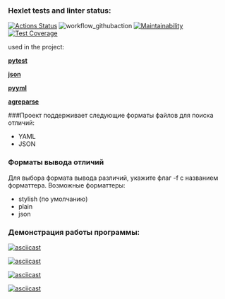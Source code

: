 ### Hexlet tests and linter status:
[![Actions Status](https://github.com/EugeneAnisimov97/python-project-50/actions/workflows/hexlet-check.yml/badge.svg)](https://github.com/EugeneAnisimov97/python-project-50/actions)
![workflow_githubaction](https://github.com/EugeneAnisimov97/python-project-50/actions/workflows/pyci.yml/badge.svg)
[![Maintainability](https://api.codeclimate.com/v1/badges/d93bf3deddd1242b6582/maintainability)](https://codeclimate.com/github/EugeneAnisimov97/python-project-50/maintainability)
[![Test Coverage](https://api.codeclimate.com/v1/badges/d93bf3deddd1242b6582/test_coverage)](https://codeclimate.com/github/EugeneAnisimov97/python-project-50/test_coverage)

used in the project:

[**pytest**](https://docs.pytest.org/en/8.2.x/)

[**json**](https://docs.python.org/3/library/json.html)

[**pyyml**](https://pypi.org/project/PyYAML/)

[**agreparse**](https://docs.python.org/3/library/argparse.html)

###Проект поддерживает следующие форматы файлов для поиска отличий:

- YAML
- JSON

### Форматы вывода отличий
Для выбора формата вывода различий, укажите флаг -f с названием форматтера. Возможные форматтеры:

- stylish (по умолчанию)
- plain
- json

### Демонстрация работы программы:
[![asciicast](https://asciinema.org/a/ugsYDZs6O60dxiHunkqSvow8s.svg)](https://asciinema.org/a/ugsYDZs6O60dxiHunkqSvow8s)

[![asciicast](https://asciinema.org/a/45yB9Ewj4k0DCbvwqZ34lNphi.svg)](https://asciinema.org/a/45yB9Ewj4k0DCbvwqZ34lNphi)

[![asciicast](https://asciinema.org/a/iQXwpPbm17fQW85jfbM7ascMQ.svg)](https://asciinema.org/a/iQXwpPbm17fQW85jfbM7ascMQ)

[![asciicast](https://asciinema.org/a/EF3Trp0sK2C70R5p8xP8p9wJ2.svg)](https://asciinema.org/a/EF3Trp0sK2C70R5p8xP8p9wJ2)
